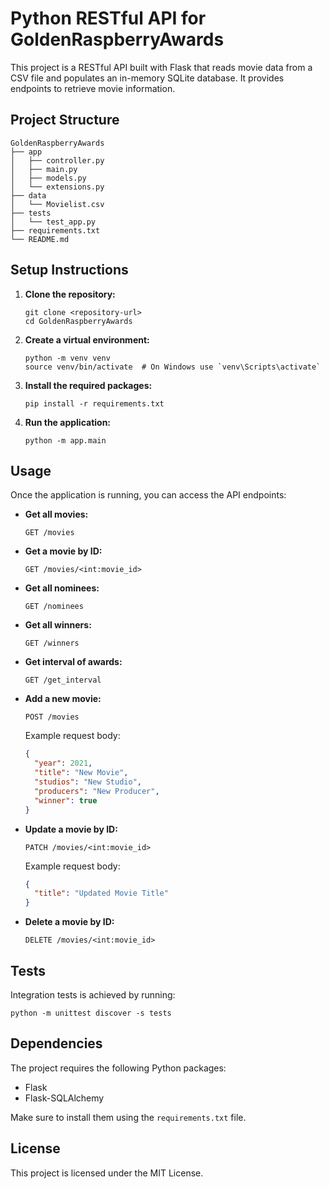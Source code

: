 # Python RESTful API for GoldenRaspberryAwards

This project is a RESTful API built with Flask that reads movie data from a CSV file and populates an in-memory SQLite database. It provides endpoints to retrieve movie information.

## Project Structure

```
GoldenRaspberryAwards
├── app
│   ├── controller.py
│   ├── main.py
│   ├── models.py
│   └── extensions.py
├── data
│   └── Movielist.csv
├── tests
│   └── test_app.py
├── requirements.txt
└── README.md
```

## Setup Instructions

1. **Clone the repository:**
   ```
   git clone <repository-url>
   cd GoldenRaspberryAwards
   ```

2. **Create a virtual environment:**
   ```
   python -m venv venv
   source venv/bin/activate  # On Windows use `venv\Scripts\activate`
   ```

3. **Install the required packages:**
   ```
   pip install -r requirements.txt
   ```

4. **Run the application:**
   ```
   python -m app.main
   ```

## Usage

Once the application is running, you can access the API endpoints:

- **Get all movies:**
  ```
  GET /movies
  ```

- **Get a movie by ID:**
  ```
  GET /movies/<int:movie_id>
  ```

- **Get all nominees:**
  ```
  GET /nominees
  ```

- **Get all winners:**
  ```
  GET /winners
  ```

- **Get interval of awards:**
  ```
  GET /get_interval
  ```

- **Add a new movie:**
  ```
  POST /movies
  ```
  Example request body:
  ```json
  {
    "year": 2021,
    "title": "New Movie",
    "studios": "New Studio",
    "producers": "New Producer",
    "winner": true
  }
  ```

- **Update a movie by ID:**
  ```
  PATCH /movies/<int:movie_id>
  ```
  Example request body:
  ```json
  {
    "title": "Updated Movie Title"
  }
  ```

- **Delete a movie by ID:**
  ```
  DELETE /movies/<int:movie_id>
  ```

## Tests
Integration tests is achieved by running:

```
python -m unittest discover -s tests
```

## Dependencies

The project requires the following Python packages:

- Flask
- Flask-SQLAlchemy

Make sure to install them using the `requirements.txt` file.

## License

This project is licensed under the MIT License.